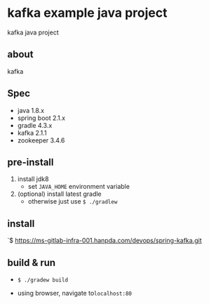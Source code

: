 # kafka example java project

kafka java project

## about
kafka

## Spec

- java 1.8.x
- spring boot 2.1.x
- gradle 4.3.x
- kafka 2.1.1
- zookeeper 3.4.6

## pre-install

1. install jdk8
    - set `JAVA_HOME` environment variable
1. (optional) install latest gradle
    - otherwise just use `$ ./gradlew`
       
## install

`$ https://ms-gitlab-infra-001.hanpda.com/devops/spring-kafka.git

## build & run

* `$ ./gradew build`

* using browser, navigate to`localhost:80`
